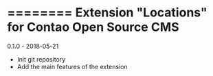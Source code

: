 ========
Extension "Locations" for Contao Open Source CMS
========

0.1.0 - 2018-05-21
- Init git repository
- Add the main features of the extension
